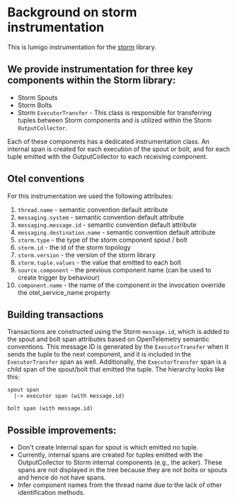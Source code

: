 # Background on storm instrumentation

This is lumigo instrumentation for the [storm](https://storm.apache.org/) library.

## We provide instrumentation for three key components within the Storm library:

* Storm Spouts 
* Storm Bolts 
* Storm `ExecutorTransfer` - This class is responsible for transferring tuples between Storm components and is utilized within the Storm `OutputCollector`.

Each of these components has a dedicated instrumentation class. 
An internal span is created for each execution of the spout or bolt, 
and for each tuple emitted with the OutputCollector to each receiving component.

## Otel conventions
For this instrumentation we used the following attributes:

1. `thread.name` - semantic convention default attribute
2. `messaging.system` - semantic convention default attribute
3. `messaging.message.id` - semantic convention default attribute
4. `messaging.destination.name` - semantic convention default attribute
5. `storm.type` - the type of the storm component spout / bolt
6. `storm.id` - the id of the storm topology
7. `storm.version` - the version of the storm library
8. `storm.tuple.values` - the value that emitted to each bolt
9. `source.component` - the previous component name (can be used to create trigger by behaviour)
10. `component.name` - the name of the component in the invocation override the otel_service_name property

## Building transactions

Transactions are constructed using the Storm `message.id`, which is added to the spout and bolt span attributes based on OpenTelemetry semantic conventions. 
This message ID is generated by the `ExecutorTransfer` when it sends the tuple to the next component, and it is included in the `ExecutorTransfer` span as well. 
Additionally, the `ExecutorTransfer` span is a child span of the spout/bolt that emitted the tuple. 
The hierarchy looks like this:
```
spout span
  |-> executor span (with message.id)
  
bolt span (with message.id)
```

## Possible improvements:

* Don't create Internal span for spout is which emitted no tuple. 
* Currently, internal spans are created for tuples emitted with the OutputCollector to Storm internal components (e.g., the acker). These spans are not displayed in the tree because they are not bolts or spouts and hence do not have spans.
* Infer component names from the thread name due to the lack of other identification methods.
